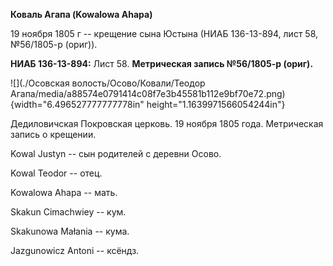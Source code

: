 **Коваль Агапа (Kowalowa Ahapa)**

19 ноября 1805 г -- крещение сына Юстына (НИАБ 136-13-894, лист 58,
№56/1805-р (ориг)).

**НИАБ 136-13-894:** Лист 58. **Метрическая запись №56/1805-р (ориг).**

![](./Осовская волость/Осово/Ковали/Теодор Агапа/media/a88574e0791414c08f7e3b45581b112e9bf70e72.png){width="6.496527777777778in"
height="1.1639971566054244in"}

Дедиловичская Покровская церковь. 19 ноября 1805 года. Метрическая
запись о крещении.

Kowal Justyn -- сын родителей с деревни Осовo.

Kowal Teodor -- отец.

Kowalowa Ahapa -- мать.

Skakun Cimachwiey -- кум.

Skakunowa Małania -- кума.

Jazgunowicz Antoni -- ксёндз.
